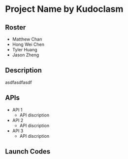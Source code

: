 # Project Name by Kudoclasm
  
## Roster
  - Matthew Chan
  - Hong Wei Chen
  - Tyler Huang
  - Jason Zheng
  
## Description
asdfasdfasdf

## APIs
  - API 1
    - API discription
  - API 2
    - API discription
  - API 3
    - API discription
    
## Launch Codes
